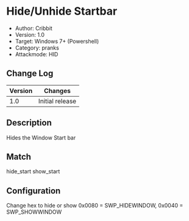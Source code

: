 # Hide/Unhide Startbar
* Author: Cribbit 
* Version: 1.0
* Target: Windows 7+ (Powershell)
* Category: pranks
* Attackmode: HID

## Change Log
| Version | Changes                       |
| ------- | ------------------------------|
| 1.0     | Initial release               |

## Description
Hides the Window Start bar

## Match
hide_start
show_start

## Configuration
Change hex to hide or show
0x0080 = SWP_HIDEWINDOW, 0x0040 = SWP_SHOWWINDOW
